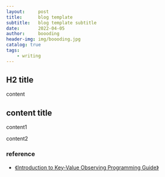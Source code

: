 ```yaml
---
layout:     post
title:      blog template
subtitle:   blog template subtitle
date:       2022-04-05
author:     boooding
header-img: img/boooding.jpg
catalog: true
tags:
    - writing
---
```


## H2 title

content

## content title

content1

content2



### reference
- [《Introduction to Key-Value Observing Programming Guide》
](https://developer.apple.com/library/archive/documentation/Cocoa/Conceptual/KeyValueObserving/KeyValueObserving.html#//apple_ref/doc/uid/10000177-BCICJDHA)
